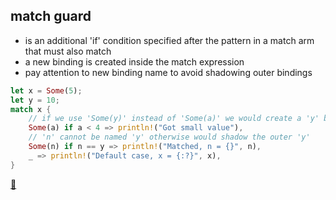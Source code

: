 ## match guard

* is an additional 'if' condition specified after the pattern in a match arm that must also match
* a new binding is created inside the match expression
* pay attention to new binding name to avoid  shadowing outer bindings

```rust
let x = Some(5);
let y = 10;
match x {
    // if we use 'Some(y)' instead of 'Some(a)' we would create a 'y' binding
    Some(a) if a < 4 => println!("Got small value"),
    // 'n' cannot be named 'y' otherwise would shadow the outer 'y'
    Some(n) if n == y => println!("Matched, n = {}", n),
    _ => println!("Default case, x = {:?}", x),
}
```

[📒](https://doc.rust-lang.org/book/ch18-03-pattern-syntax.html#extra-conditionals-with-match-guards)